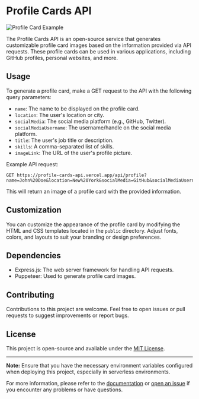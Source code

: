 # Profile Cards API

![Profile Card Example](https://profile-cards-api.vercel.app/api/profile?name=John%20Doe&location=New%20York&socialMedia=GitHub&socialMediaUsername=johndoe&title=Web%20Developer&skills=HTML,CSS,JavaScript&imageLink=https://example.com/johndoe.png)

The Profile Cards API is an open-source service that generates customizable profile card images based on the information provided via API requests. These profile cards can be used in various applications, including GitHub profiles, personal websites, and more.

## Usage

To generate a profile card, make a GET request to the API with the following query parameters:

- `name`: The name to be displayed on the profile card.
- `location`: The user's location or city.
- `socialMedia`: The social media platform (e.g., GitHub, Twitter).
- `socialMediaUsername`: The username/handle on the social media platform.
- `title`: The user's job title or description.
- `skills`: A comma-separated list of skills.
- `imageLink`: The URL of the user's profile picture.

Example API request:

```plaintext
GET https://profile-cards-api.vercel.app/api/profile?name=John%20Doe&location=New%20York&socialMedia=GitHub&socialMediaUsername=johndoe&title=Web%20Developer&skills=HTML,CSS,JavaScript&imageLink=https://example.com/johndoe.png
```

This will return an image of a profile card with the provided information.

## Customization

You can customize the appearance of the profile card by modifying the HTML and CSS templates located in the `public` directory. Adjust fonts, colors, and layouts to suit your branding or design preferences.

## Dependencies

- Express.js: The web server framework for handling API requests.
- Puppeteer: Used to generate profile card images.

## Contributing

Contributions to this project are welcome. Feel free to open issues or pull requests to suggest improvements or report bugs.

## License

This project is open-source and available under the [MIT License](LICENSE).

---

**Note:** Ensure that you have the necessary environment variables configured when deploying this project, especially in serverless environments.

For more information, please refer to the [documentation](https://github.com/your-repo-link) or [open an issue](https://github.com/your-repo-link/issues) if you encounter any problems or have questions.
